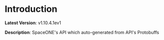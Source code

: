 # Introduction

**Latest Version**: v1.10.4.1ev1


**Description**: SpaceONE's API which auto-generated from API's Protobuffs


